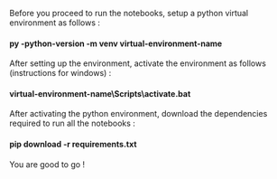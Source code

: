 Before you proceed to run the notebooks, setup a python virtual environment as
follows :

#### py -python-version -m venv virtual-environment-name

After setting up the environment, activate the environment as follows
(instructions for windows) :

#### virtual-environment-name\Scripts\activate.bat

After activating the python environment, download the dependencies required to
run all the notebooks :

#### pip download -r requirements.txt

You are good to go !
